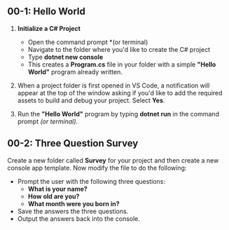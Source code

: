 ## 00-1:  Hello World

1.  **Initialize a C# Project**

    * Open the command prompt *(or terminal)
    * Navigate to the folder where you'd like to create the C# project
    * Type **dotnet new console**
    * This creates a **Program.cs** file in your folder with a simple **"Hello World"** program already written.
2.  When a project folder is first opened in VS Code, a notification will appear at the top of the window asking if you'd like to add the required assets to build and debug your project.  Select **Yes**.
3.  Run the **"Hello World"** program by typing **dotnet run** in the command prompt *(or terminal)*.

## 00-2:  Three Question Survey

Create a new folder called **Survey** for your project and then create a new console app template.  Now modify the file to do the following:
* Prompt the user with the following three questions:
    * **What is your name?**
    * **How old are you?**
    * **What month were you born in?**
* Save the answers the three questions.
* Output the answers back into the console.
